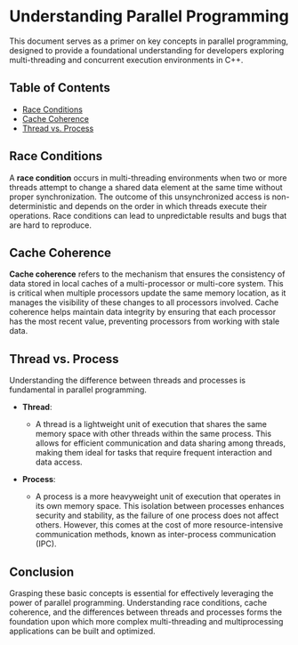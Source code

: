 # Understanding Parallel Programming

This document serves as a primer on key concepts in parallel programming, designed to provide a foundational understanding for developers exploring multi-threading and concurrent execution environments in C++.

## Table of Contents

- [Race Conditions](#race-conditions)
- [Cache Coherence](#cache-coherence)
- [Thread vs. Process](#thread-vs-process)

## Race Conditions

A **race condition** occurs in multi-threading environments when two or more threads attempt to change a shared data element at the same time without proper synchronization. The outcome of this unsynchronized access is non-deterministic and depends on the order in which threads execute their operations. Race conditions can lead to unpredictable results and bugs that are hard to reproduce.

## Cache Coherence

**Cache coherence** refers to the mechanism that ensures the consistency of data stored in local caches of a multi-processor or multi-core system. This is critical when multiple processors update the same memory location, as it manages the visibility of these changes to all processors involved. Cache coherence helps maintain data integrity by ensuring that each processor has the most recent value, preventing processors from working with stale data.

## Thread vs. Process

Understanding the difference between threads and processes is fundamental in parallel programming.

- **Thread**:
  - A thread is a lightweight unit of execution that shares the same memory space with other threads within the same process. This allows for efficient communication and data sharing among threads, making them ideal for tasks that require frequent interaction and data access.

- **Process**:
  - A process is a more heavyweight unit of execution that operates in its own memory space. This isolation between processes enhances security and stability, as the failure of one process does not affect others. However, this comes at the cost of more resource-intensive communication methods, known as inter-process communication (IPC).

## Conclusion

Grasping these basic concepts is essential for effectively leveraging the power of parallel programming. Understanding race conditions, cache coherence, and the differences between threads and processes forms the foundation upon which more complex multi-threading and multiprocessing applications can be built and optimized.
